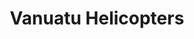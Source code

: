 ---
layout: info
type: Premium
title: Vanuatu Helicopters
section: helicopter tours
logo: vanuatu_helicopters
ratings:
phone:
email:
address:
description: Vanuatu is a spectacular island paradise of pristine tropical islands, active volcanoes, coral reefs and jungle wilderness - and a helicopter is key to unlocking all the amazing beauty this region has to offer.
---